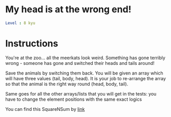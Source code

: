 # My head is at the wrong end!

```yaml
Level : 8 kyu
```



# Instructions
You're at the zoo... all the meerkats look weird. Something has gone terribly wrong - someone has gone and switched their heads and tails around!

Save the animals by switching them back. You will be given an array which will have three values (tail, body, head). It is your job to re-arrange the array so that the animal is the right way round (head, body, tail).

Same goes for all the other arrays/lists that you will get in the tests: you have to change the element positions with the same exact logics

You can find this SquareNSum by [link](https://www.codewars.com/kata/56f699cd9400f5b7d8000b55/train/scala)